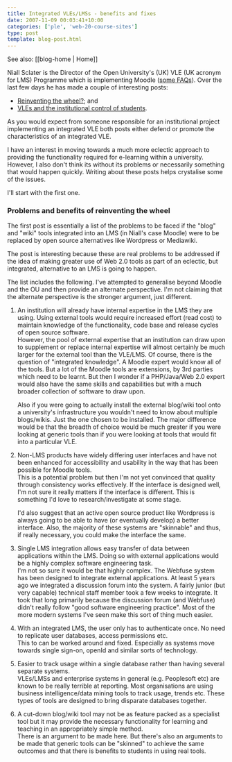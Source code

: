 ```yaml
---
title: Integrated VLEs/LMSs - benefits and fixes
date: 2007-11-09 00:03:41+10:00
categories: ['ple', 'web-20-course-sites']
type: post
template: blog-post.html
---
```


See also: [[blog-home | Home]]

Niall Sclater is the Director of the Open University's (UK) VLE (UK acronym for LMS) Programme which is implementing Moodle ([some FAQs](http://conclave.open.ac.uk/ouvlefaq/)). Over the last few days he has made a couple of interesting posts:

- [Reinventing the wheel?](http://sclater.com/blog/?p=38); and
- [VLEs and the institutional control of students](http://sclater.com/blog/?p=41).

As you would expect from someone responsible for an institutional project implementing an integrated VLE both posts either defend or promote the characteristics of an integrated VLE.

I have an interest in moving towards a much more eclectic approach to providing the functionality required for e-learning within a university. However, I also don't think its without its problems or necessarily something that would happen quickly. Writing about these posts helps crystalise some of the issues.

I'll start with the first one.

### Problems and benefits of reinventing the wheel

The first post is essentially a list of the problems to be faced if the "blog" and "wiki" tools integrated into an LMS (in Niall's case Moodle) were to be replaced by open source alternatives like Wordpress or Mediawiki.

The post is interesting because these are real problems to be addressed if the idea of making greater use of Web 2.0 tools as part of an eclectic, but integrated, alternative to an LMS is going to happen.

The list includes the following. I've attempted to generalise beyond Moodle and the OU and then provide an alternate perspective. I'm not claiming that the alternate perspective is the stronger argument, just different.

1. An institution will already have internal expertise in the LMS they are using. Using external tools would require increased effort (read cost) to maintain knowledge of the functionality, code base and release cycles of open source software.  
    However, the pool of external expertise that an institution can draw upon to supplement or replace internal expertise will almost certainly be much larger for the external tool than the VLE/LMS. Of course, there is the question of "integrated knowledge". A Moodle expert would know all of the tools. But a lot of the Moodle tools are extensions, by 3rd parties which need to be learnt. But then I wonder if a PHP/Java/Web 2.0 expert would also have the same skills and capabilities but with a much broader collection of software to draw upon.
    
    Also if you were going to actually install the external blog/wiki tool onto a university's infrastructure you wouldn't need to know about multiple blogs/wikis. Just the one chosen to be installed. The major difference would be that the breadth of choice would be much greater if you were looking at generic tools than if you were looking at tools that would fit into a particular VLE.
    
2. Non-LMS products have widely differing user interfaces and have not been enhanced for accessibility and usability in the way that has been possible for Moodle tools.  
    This is a potential problem but then I'm not yet convinced that quality through consistency works effectively. If the interface is designed well, I'm not sure it really matters if the interface is different. This is something I'd love to research/investigate at some stage.
    
    I'd also suggest that an active open source product like Wordpress is always going to be able to have (or eventually develop) a better interface. Also, the majority of these systems are "skinnable" and thus, if really necessary, you could make the interface the same.
    
3. Single LMS integration allows easy transfer of data between applications within the LMS. Doing so with external applications would be a highly complex software engineering task.  
    I'm not so sure it would be that highly complex. The Webfuse system has been designed to integrate external applications. At least 5 years ago we integrated a discussion forum into the system. A fairly junior (but very capable) technical staff member took a few weeks to integrate. It took that long primarily because the discussion forum (and Webfuse) didn't really follow "good software engineering practice". Most of the more modern systems I've seen make this sort of thing much easier.
4. With an integrated LMS, the user only has to authenticate once. No need to replicate user databases, access permissions etc.  
    This to can be worked around and fixed. Especially as systems move towards single sign-on, openId and similar sorts of technology.
5. Easier to track usage within a single database rather than having several separate systems.  
    VLEs/LMSs and enterprise systems in general (e.g. Peoplesoft etc) are known to be really terrible at reporting. Most organisations are using business intelligence/data mining tools to track usage, trends etc. These types of tools are designed to bring disparate databases together.
6. A cut-down blog/wiki tool may not be as feature packed as a specialist tool but it may provide the necessary functionality for learning and teaching in an appropriately simple method.  
    There is an argument to be made here. But there's also an arguments to be made that generic tools can be "skinned" to achieve the same outcomes and that there is benefits to students in using real tools.